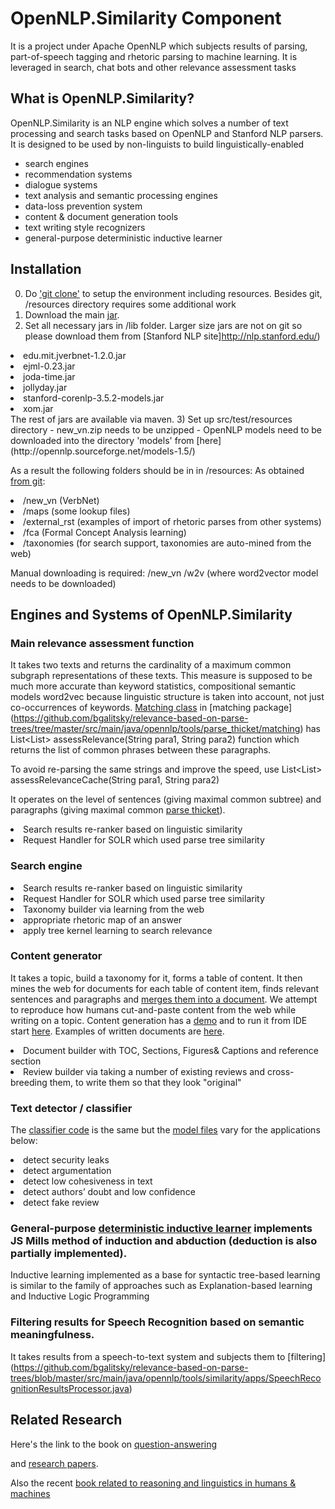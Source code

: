 # OpenNLP.Similarity Component

It is a project under Apache OpenNLP which subjects results of parsing, part-of-speech tagging and rhetoric parsing to machine learning.
It is leveraged in search, chat bots and other relevance assessment tasks

## What is OpenNLP.Similarity?

OpenNLP.Similarity is an NLP engine which solves a number of text processing and search tasks based on OpenNLP and Stanford NLP parsers. It is designed to be used by non-linguists to build linguistically-enabled 
<ul>
<li>search engines</li>
<li>recommendation systems</li>
<li>dialogue systems</li>
<li>text analysis and semantic processing engines</li>
<li>data-loss prevention system</li>
<li>content & document generation tools</li>
<li>text writing style recognizers</li>
<li>general-purpose deterministic inductive learner</li>
</ul>

## Installation
 0) Do ['git clone'](https://github.com/bgalitsky/relevance-based-on-parse-trees.git) to setup the environment including resources. Besides git, /resources directory requires some additional work
 1) Download the main [jar](https://github.com/bgalitsky/relevance-based-on-parse-trees/blob/master/opennlp-similarity.11.jar).
 2) Set all necessary jars in /lib folder. Larger size jars are not on git so please download them from [Stanford NLP site]http://nlp.stanford.edu/)
 <li>edu.mit.jverbnet-1.2.0.jar</li>
 <li>ejml-0.23.jar</li>
 <li>joda-time.jar</li>
 <li>jollyday.jar</li>
 <li>stanford-corenlp-3.5.2-models.jar</li>
 <li>xom.jar</li>
 The rest of jars are available via maven.
 3) Set up src/test/resources directory
  - new_vn.zip needs to be unzipped
  - OpenNLP models need to be downloaded into the directory 'models' from [here](http://opennlp.sourceforge.net/models-1.5/)
  
  As a result the following folders should be in in /resources:
  As obtained [from git](https://github.com/bgalitsky/relevance-based-on-parse-trees/tree/master/src/test/resources):
  <li>/new_vn (VerbNet)</li>
  <li>/maps (some lookup files)</li>
  <li>/external_rst (examples of import of rhetoric parses from other systems)</li>
  <li>/fca (Formal Concept Analysis learning)</li>
  <li>/taxonomies (for search support, taxonomies are auto-mined from the web)
  
  Manual downloading is required:
  /new_vn
  /w2v (where word2vector model needs to be downloaded)
  
 
## Engines and Systems of OpenNLP.Similarity

### Main relevance assessment function
It takes two texts and returns the cardinality of a maximum common subgraph representations of these texts. This measure is supposed to be much more accurate than keyword statistics, compositional semantic models word2vec because linguistic structure is taken into account, not just co-occurrences of keywords. 
  [Matching class](https://github.com/bgalitsky/relevance-based-on-parse-trees/blob/master/src/main/java/opennlp/tools/parse_thicket/matching/Matcher.java) in [matching package] (https://github.com/bgalitsky/relevance-based-on-parse-trees/tree/master/src/main/java/opennlp/tools/parse_thicket/matching) has 
List<List<ParseTreeChunk>> assessRelevance(String para1, String para2)
function which returns the list of common phrases between these paragraphs.

To avoid re-parsing the same strings and improve the speed, use
List<List<ParseTreeChunk>> assessRelevanceCache(String para1, String para2)

It operates on the level of sentences (giving maximal common subtree) and paragraphs (giving maximal common [parse thicket](https://en.wikipedia.org/wiki/Parse_Thicket)).

<li>Search results re-ranker based on linguistic similarity</li>
<li>Request Handler for SOLR which used parse tree similarity</li>

### Search engine
<li>Search results re-ranker based on linguistic similarity</li>
<li>Request Handler for SOLR which used parse tree similarity</li>
<li>Taxonomy builder via learning from the web</li>
<li>appropriate rhetoric map of an answer</li>
<li>apply tree kernel learning to search relevance</li>

### Content generator
 It takes a topic, build a taxonomy for it, forms a table of content. It then  mines the web for documents for each table of content item, finds relevant sentences and paragraphs and [merges them into a document](https://github.com/bgalitsky/relevance-based-on-parse-trees/tree/master/src/main/java/opennlp/tools/similarity/apps). We attempt to reproduce how humans cut-and-paste content from the web while writing on a topic.
  Content generation has a [demo](http://37.46.135.20/)  and to run it from IDE start [here](https://github.com/bgalitsky/relevance-based-on-parse-trees/blob/master/src/main/java/opennlp/tools/similarity/apps/ContentGeneratorRunner.java). Examples of written documents are [here](http://37.46.135.20/wrt_latest/).
 
<li>Document builder with TOC, Sections, Figures& Captions and reference section</li>
<li>Review builder via taking a number of existing reviews and cross-breeding them, to write them so that they look "original"</li>

### Text detector / classifier
The [classifier code](https://github.com/bgalitsky/relevance-based-on-parse-trees/blob/master/src/main/java/opennlp/tools/parse_thicket/kernel_interface/TreeKernelBasedClassifierMultiplePara.java) is the same but the [model files](https://github.com/bgalitsky/relevance-based-on-parse-trees/tree/master/src/test/resources/tree_kernel/TRAINING) vary for the applications below:
<li>detect security leaks
<li>detect argumentation
<li>detect low cohesiveness in text
<li>detect authors’ doubt and low confidence
<li>detect fake review

### General-purpose [deterministic inductive learner](https://github.com/bgalitsky/relevance-based-on-parse-trees/tree/master/src/main/java/opennlp/tools/jsmlearning) implements JS Mills method of induction and abduction (deduction is also partially implemented).

 Inductive learning implemented as a base for syntactic tree-based learning is similar to the family of approaches such as Explanation-based learning and Inductive Logic Programming

### Filtering results for Speech Recognition based on semantic meaningfulness.
It takes results from a speech-to-text system and subjects them to [filtering]
(https://github.com/bgalitsky/relevance-based-on-parse-trees/blob/master/src/main/java/opennlp/tools/similarity/apps/SpeechRecognitionResultsProcessor.java)
## Related Research
Here's the link to the book on [question-answering](https://www.amazon.com/Natural-Language-Question-Answering-system/dp/0868039799/ref=sr_1_10?ie=UTF8&qid=1478871097&sr=8-10&keywords=galitsky)

and [research papers](https://scholar.google.com/citations?hl=ru&user=kR_M3HIAAAAJ).

Also the recent [book related to reasoning and linguistics in humans & machines](https://www.amazon.com/Computational-Autism-Human-Computer-Interaction-Galitsky/dp/3319399713)